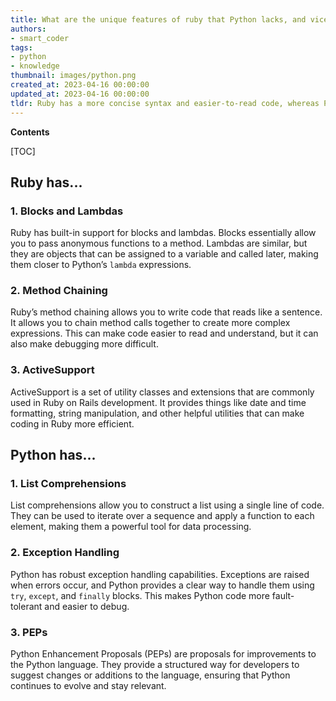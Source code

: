 ```yaml
---
title: What are the unique features of ruby that Python lacks, and vice versa?
authors:
- smart_coder
tags:
- python
- knowledge
thumbnail: images/python.png
created_at: 2023-04-16 00:00:00
updated_at: 2023-04-16 00:00:00
tldr: Ruby has a more concise syntax and easier-to-read code, whereas Python has a larger standard library and better support for scientific computing.
---
```


**Contents**

[TOC]

## Ruby has...

### 1. Blocks and Lambdas

Ruby has built-in support for blocks and lambdas. Blocks essentially allow you to pass anonymous functions to a method. Lambdas are similar, but they are objects that can be assigned to a variable and called later, making them closer to Python’s `lambda` expressions. 

### 2. Method Chaining

Ruby’s method chaining allows you to write code that reads like a sentence. It allows you to chain method calls together to create more complex expressions. This can make code easier to read and understand, but it can also make debugging more difficult.

### 3. ActiveSupport

ActiveSupport is a set of utility classes and extensions that are commonly used in Ruby on Rails development. It provides things like date and time formatting, string manipulation, and other helpful utilities that can make coding in Ruby more efficient.

## Python has...

### 1. List Comprehensions

List comprehensions allow you to construct a list using a single line of code. They can be used to iterate over a sequence and apply a function to each element, making them a powerful tool for data processing.

### 2. Exception Handling

Python has robust exception handling capabilities. Exceptions are raised when errors occur, and Python provides a clear way to handle them using `try`, `except`, and `finally` blocks. This makes Python code more fault-tolerant and easier to debug.

### 3. PEPs

Python Enhancement Proposals (PEPs) are proposals for improvements to the Python language. They provide a structured way for developers to suggest changes or additions to the language, ensuring that Python continues to evolve and stay relevant.
